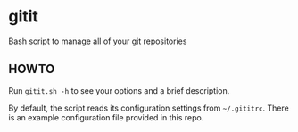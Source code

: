 gitit
=====

Bash script to manage all of your git repositories

HOWTO
-----

Run `gitit.sh -h` to see your options and a brief description. 

By default, the script reads its configuration settings from `~/.gititrc`. There is an example configuration file provided in this repo.
